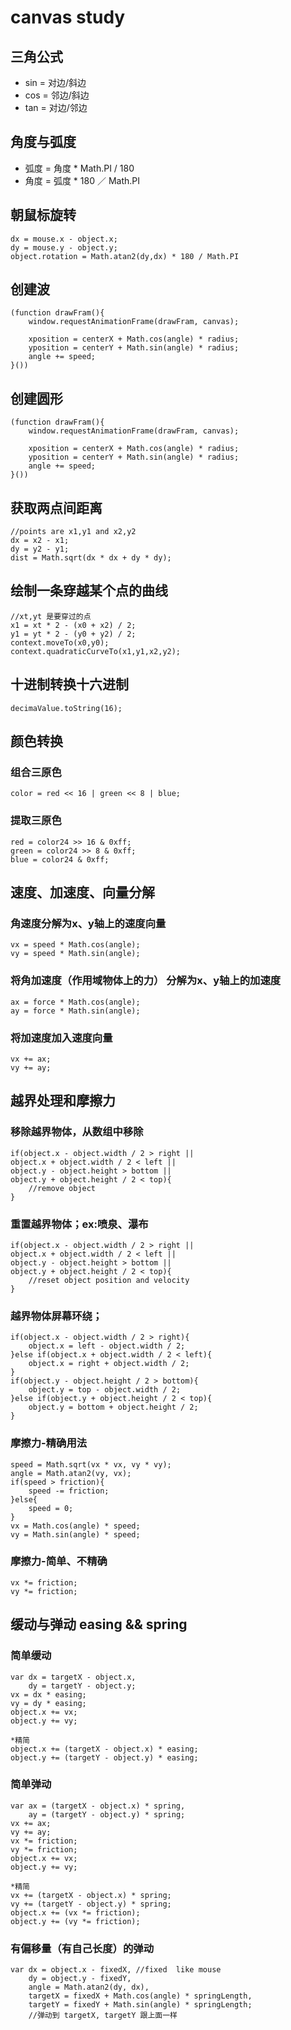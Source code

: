 # canvas study
## 三角公式
   * sin = 对边/斜边
   * cos = 邻边/斜边
   * tan = 对边/邻边
## 角度与弧度
   * 弧度 = 角度 * Math.PI / 180
   * 角度 = 弧度 * 180 ／ Math.PI
## 朝鼠标旋转
    dx = mouse.x - object.x;
    dy = mouse.y - object.y;
    object.rotation = Math.atan2(dy,dx) * 180 / Math.PI
## 创建波
    (function drawFram(){
        window.requestAnimationFrame(drawFram, canvas);

        xposition = centerX + Math.cos(angle) * radius;
        yposition = centerY + Math.sin(angle) * radius;
        angle += speed;
    }())
## 创建圆形
    (function drawFram(){
        window.requestAnimationFrame(drawFram, canvas);

        xposition = centerX + Math.cos(angle) * radius;
        yposition = centerY + Math.sin(angle) * radius;
        angle += speed;
    }())
## 获取两点间距离
    //points are x1,y1 and x2,y2
    dx = x2 - x1;
    dy = y2 - y1;
    dist = Math.sqrt(dx * dx + dy * dy);
## 绘制一条穿越某个点的曲线
    //xt,yt 是要穿过的点
    x1 = xt * 2 - (x0 + x2) / 2;
    y1 = yt * 2 - (y0 + y2) / 2;
    context.moveTo(x0,y0);
    context.quadraticCurveTo(x1,y1,x2,y2);
## 十进制转换十六进制
    decimaValue.toString(16);
## 颜色转换
### 组合三原色
    color = red << 16 | green << 8 | blue;
### 提取三原色
    red = color24 >> 16 & 0xff;
    green = color24 >> 8 & 0xff;
    blue = color24 & 0xff;
## 速度、加速度、向量分解
### 角速度分解为x、y轴上的速度向量
    vx = speed * Math.cos(angle);
    vy = speed * Math.sin(angle);
### 将角加速度（作用域物体上的力） 分解为x、y轴上的加速度
    ax = force * Math.cos(angle);
    ay = force * Math.sin(angle);
### 将加速度加入速度向量
    vx += ax;
    vy += ay;
## 越界处理和摩擦力
### 移除越界物体，从数组中移除
    if(object.x - object.width / 2 > right ||
    object.x + object.width / 2 < left ||
    object.y - object.height > bottom ||
    object.y + object.height / 2 < top){
        //remove object
    }
### 重置越界物体；ex:喷泉、瀑布
    if(object.x - object.width / 2 > right ||
    object.x + object.width / 2 < left ||
    object.y - object.height > bottom ||
    object.y + object.height / 2 < top){
        //reset object position and velocity
    }
### 越界物体屏幕环绕；
    if(object.x - object.width / 2 > right){
        object.x = left - object.width / 2;
    }else if(object.x + object.width / 2 < left){
        object.x = right + object.width / 2;
    }
    if(object.y - object.height / 2 > bottom){
        object.y = top - object.width / 2;
    }else if(object.y + object.height / 2 < top){
        object.y = bottom + object.height / 2;
    }
### 摩擦力-精确用法
    speed = Math.sqrt(vx * vx, vy * vy);
    angle = Math.atan2(vy, vx);
    if(speed > friction){
        speed -= friction;
    }else{
        speed = 0;
    }
    vx = Math.cos(angle) * speed;
    vy = Math.sin(angle) * speed;
### 摩擦力-简单、不精确
    vx *= friction;
    vy *= friction;
## 缓动与弹动  easing && spring
### 简单缓动
    var dx = targetX - object.x,
        dy = targetY - object.y;
    vx = dx * easing;
    vy = dy * easing;
    object.x += vx;
    object.y += vy;

    *精简
    object.x += (targetX - object.x) * easing;
    object.y += (targetY - object.y) * easing;
### 简单弹动
    var ax = (targetX - object.x) * spring,
        ay = (targetY - object.y) * spring;
    vx += ax;
    vy += ay;
    vx *= friction;
    vy *= friction;
    object.x += vx;
    object.y += vy;

    *精简
    vx += (targetX - object.x) * spring;
    vy += (targetY - object.y) * spring;
    object.x += (vx *= friction);
    object.y += (vy *= friction);
### 有偏移量（有自己长度）的弹动
    var dx = object.x - fixedX, //fixed  like mouse
        dy = object.y - fixedY,
        angle = Math.atan2(dy, dx),
        targetX = fixedX + Math.cos(angle) * springLength,
        targetY = fixedY + Math.sin(angle) * springLength;
        //弹动到 targetX, targetY 跟上面一样


